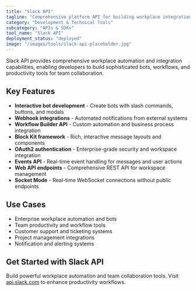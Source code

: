 ```yaml
---
title: "Slack API"
tagline: "Comprehensive platform API for building workplace integrations and automation"
category: "Development & Technical Tools"
subcategory: "APIs & SDKs"
tool_name: "Slack API"
deployment_status: "deployed"
image: "/images/tools/slack-api-placeholder.jpg"
---
```

Slack API provides comprehensive workplace automation and integration capabilities, enabling developers to build sophisticated bots, workflows, and productivity tools for team collaboration.

## Key Features

- **Interactive bot development** - Create bots with slash commands, buttons, and modals
- **Webhook integrations** - Automated notifications from external systems
- **Workflow Builder API** - Custom automation and business process integration
- **Block Kit framework** - Rich, interactive message layouts and components
- **OAuth2 authentication** - Enterprise-grade security and workspace integration
- **Events API** - Real-time event handling for messages and user actions
- **Web API endpoints** - Comprehensive REST API for workspace management
- **Socket Mode** - Real-time WebSocket connections without public endpoints

## Use Cases

- Enterprise workplace automation and bots
- Team productivity and workflow tools
- Customer support and ticketing systems
- Project management integrations
- Notification and alerting systems

## Get Started with Slack API

Build powerful workplace automation and team collaboration tools. Visit [api.slack.com](https://api.slack.com) to enhance productivity workflows.